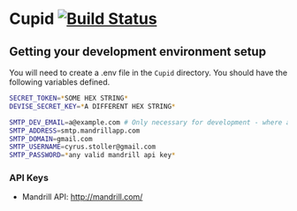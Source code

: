 # Cupid [![Build Status](https://travis-ci.org/cyrusstoller/hbs-cupid.svg)](https://travis-ci.org/cyrusstoller/hbs-cupid)

## Getting your development environment setup

You will need to create a .env file in the `Cupid` directory. You should have the following variables defined.

```bash
SECRET_TOKEN=*SOME HEX STRING*
DEVISE_SECRET_KEY=*A DIFFERENT HEX STRING*

SMTP_DEV_EMAIL=a@example.com # Only necessary for development - where all emails will be delivered
SMTP_ADDRESS=smtp.mandrillapp.com
SMTP_DOMAIN=gmail.com
SMTP_USERNAME=cyrus.stoller@gmail.com
SMTP_PASSWORD=*any valid mandrill api key*
```

### API Keys

- Mandrill API: http://mandrill.com/
